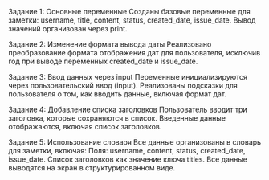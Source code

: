 Задание 1: Основные переменные Созданы базовые переменные для заметки: username, title, content, status, created_date, issue_date. Вывод значений организован через print.

Задание 2: Изменение формата вывода даты Реализовано преобразование формата отображения дат для пользователя, исключив год при выводе переменных created_date и issue_date.

Задание 3: Ввод данных через input Переменные инициализируются через пользовательский ввод (input). Реализованы подсказки для пользователя о том, как вводить данные, включая формат дат.

Задание 4: Добавление списка заголовков Пользователь вводит три заголовка, которые сохраняются в список. Введенные данные отображаются, включая список заголовков.

Задание 5: Использование словаря Все данные организованы в словарь для заметки, включая: Поля: username, content, status, created_date, issue_date. Список заголовков как значение ключа titles. Все данные выводятся на экран в структурированном виде.
